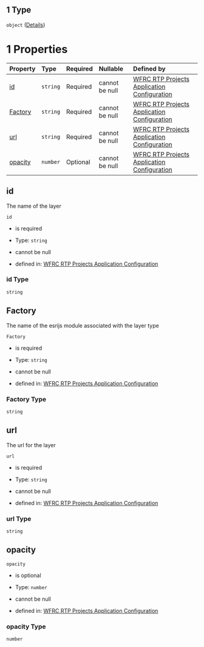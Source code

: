 ## 1 Type

`object` ([Details](config-properties-layerselector-properties-overlays-items-anyof-1.md))

# 1 Properties

| Property            | Type     | Required | Nullable       | Defined by                                                                                                                                                                                                                                                     |
| :------------------ | :------- | :------- | :------------- | :------------------------------------------------------------------------------------------------------------------------------------------------------------------------------------------------------------------------------------------------------------- |
| [id](#id)           | `string` | Required | cannot be null | [WFRC RTP Projects Application Configuration](config-properties-layerselector-properties-overlays-items-anyof-1-properties-id.md "https://wfrc.org/??/config.schema.json#/properties/layerSelector/properties/overlays/items/anyOf/1/properties/id")           |
| [Factory](#factory) | `string` | Required | cannot be null | [WFRC RTP Projects Application Configuration](config-properties-layerselector-properties-overlays-items-anyof-1-properties-factory.md "https://wfrc.org/??/config.schema.json#/properties/layerSelector/properties/overlays/items/anyOf/1/properties/Factory") |
| [url](#url)         | `string` | Required | cannot be null | [WFRC RTP Projects Application Configuration](config-properties-layerselector-properties-overlays-items-anyof-1-properties-url.md "https://wfrc.org/??/config.schema.json#/properties/layerSelector/properties/overlays/items/anyOf/1/properties/url")         |
| [opacity](#opacity) | `number` | Optional | cannot be null | [WFRC RTP Projects Application Configuration](config-properties-layerselector-properties-overlays-items-anyof-1-properties-opacity.md "https://wfrc.org/??/config.schema.json#/properties/layerSelector/properties/overlays/items/anyOf/1/properties/opacity") |

## id

The name of the layer

`id`

*   is required

*   Type: `string`

*   cannot be null

*   defined in: [WFRC RTP Projects Application Configuration](config-properties-layerselector-properties-overlays-items-anyof-1-properties-id.md "https://wfrc.org/??/config.schema.json#/properties/layerSelector/properties/overlays/items/anyOf/1/properties/id")

### id Type

`string`

## Factory

The name of the esrijs module associated with the layer type

`Factory`

*   is required

*   Type: `string`

*   cannot be null

*   defined in: [WFRC RTP Projects Application Configuration](config-properties-layerselector-properties-overlays-items-anyof-1-properties-factory.md "https://wfrc.org/??/config.schema.json#/properties/layerSelector/properties/overlays/items/anyOf/1/properties/Factory")

### Factory Type

`string`

## url

The url for the layer

`url`

*   is required

*   Type: `string`

*   cannot be null

*   defined in: [WFRC RTP Projects Application Configuration](config-properties-layerselector-properties-overlays-items-anyof-1-properties-url.md "https://wfrc.org/??/config.schema.json#/properties/layerSelector/properties/overlays/items/anyOf/1/properties/url")

### url Type

`string`

## opacity



`opacity`

*   is optional

*   Type: `number`

*   cannot be null

*   defined in: [WFRC RTP Projects Application Configuration](config-properties-layerselector-properties-overlays-items-anyof-1-properties-opacity.md "https://wfrc.org/??/config.schema.json#/properties/layerSelector/properties/overlays/items/anyOf/1/properties/opacity")

### opacity Type

`number`
